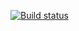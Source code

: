 [![Build status](https://ci.appveyor.com/api/projects/status/15uh55474cybhavj?svg=true)](https://ci.appveyor.com/project/dadiakov/ahj-hw-4-1)
